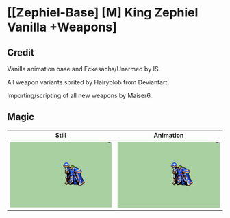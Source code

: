 # [\[Zephiel-Base\] \[M\] King Zephiel Vanilla +Weapons]

## Credit

Vanilla animation base and Eckesachs/Unarmed by IS.

All weapon variants sprited by Hairyblob from Deviantart.

Importing/scripting of all new weapons by Maiser6.
	
## Magic

| Still | Animation |
| :---: | :-------: |
| ![Magic still](./Magic_000.png) | ![Magic animation](./Magic.gif) |
